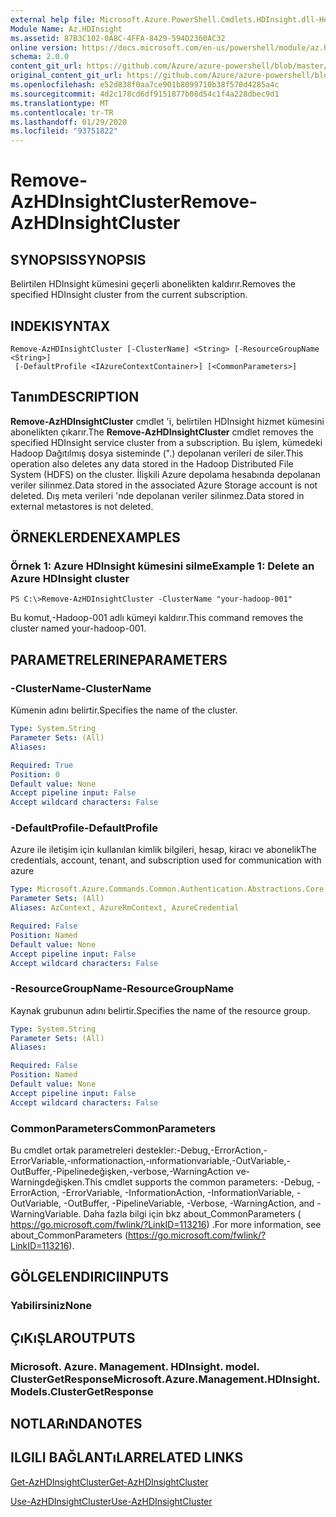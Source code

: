 ```yaml
---
external help file: Microsoft.Azure.PowerShell.Cmdlets.HDInsight.dll-Help.xml
Module Name: Az.HDInsight
ms.assetid: 87B3C102-0A8C-4FFA-8429-594D2360AC32
online version: https://docs.microsoft.com/en-us/powershell/module/az.hdinsight/remove-azhdinsightcluster
schema: 2.0.0
content_git_url: https://github.com/Azure/azure-powershell/blob/master/src/HDInsight/HDInsight/help/Remove-AzHDInsightCluster.md
original_content_git_url: https://github.com/Azure/azure-powershell/blob/master/src/HDInsight/HDInsight/help/Remove-AzHDInsightCluster.md
ms.openlocfilehash: e52d838f0aa7ce901b8099710b38f570d4285a4c
ms.sourcegitcommit: 4d2c178cd6df9151877b08d54c1f4a228dbec9d1
ms.translationtype: MT
ms.contentlocale: tr-TR
ms.lasthandoff: 01/29/2020
ms.locfileid: "93751822"
---
```

# <span data-ttu-id="4f27a-101">Remove-AzHDInsightCluster</span><span class="sxs-lookup"><span data-stu-id="4f27a-101">Remove-AzHDInsightCluster</span></span>

## <span data-ttu-id="4f27a-102">SYNOPSIS</span><span class="sxs-lookup"><span data-stu-id="4f27a-102">SYNOPSIS</span></span>
<span data-ttu-id="4f27a-103">Belirtilen HDInsight kümesini geçerli abonelikten kaldırır.</span><span class="sxs-lookup"><span data-stu-id="4f27a-103">Removes the specified HDInsight cluster from the current subscription.</span></span>

## <span data-ttu-id="4f27a-104">INDEKI</span><span class="sxs-lookup"><span data-stu-id="4f27a-104">SYNTAX</span></span>

```
Remove-AzHDInsightCluster [-ClusterName] <String> [-ResourceGroupName <String>]
 [-DefaultProfile <IAzureContextContainer>] [<CommonParameters>]
```

## <span data-ttu-id="4f27a-105">Tanım</span><span class="sxs-lookup"><span data-stu-id="4f27a-105">DESCRIPTION</span></span>
<span data-ttu-id="4f27a-106">**Remove-AzHDInsightCluster** cmdlet 'i, belirtilen HDInsight hizmet kümesini abonelikten çıkarır.</span><span class="sxs-lookup"><span data-stu-id="4f27a-106">The **Remove-AzHDInsightCluster** cmdlet removes the specified HDInsight service cluster from a subscription.</span></span>
<span data-ttu-id="4f27a-107">Bu işlem, kümedeki Hadoop Dağıtılmış dosya sisteminde (".) depolanan verileri de siler.</span><span class="sxs-lookup"><span data-stu-id="4f27a-107">This operation also deletes any data stored in the Hadoop Distributed File System (HDFS) on the cluster.</span></span>
<span data-ttu-id="4f27a-108">İlişkili Azure depolama hesabında depolanan veriler silinmez.</span><span class="sxs-lookup"><span data-stu-id="4f27a-108">Data stored in the associated Azure Storage account is not deleted.</span></span>
<span data-ttu-id="4f27a-109">Dış meta verileri 'nde depolanan veriler silinmez.</span><span class="sxs-lookup"><span data-stu-id="4f27a-109">Data stored in external metastores is not deleted.</span></span>

## <span data-ttu-id="4f27a-110">ÖRNEKLERDEN</span><span class="sxs-lookup"><span data-stu-id="4f27a-110">EXAMPLES</span></span>

### <span data-ttu-id="4f27a-111">Örnek 1: Azure HDInsight kümesini silme</span><span class="sxs-lookup"><span data-stu-id="4f27a-111">Example 1: Delete an Azure HDInsight cluster</span></span>
```
PS C:\>Remove-AzHDInsightCluster -ClusterName "your-hadoop-001"
```

<span data-ttu-id="4f27a-112">Bu komut,-Hadoop-001 adlı kümeyi kaldırır.</span><span class="sxs-lookup"><span data-stu-id="4f27a-112">This command removes the cluster named your-hadoop-001.</span></span>

## <span data-ttu-id="4f27a-113">PARAMETRELERINE</span><span class="sxs-lookup"><span data-stu-id="4f27a-113">PARAMETERS</span></span>

### <span data-ttu-id="4f27a-114">-ClusterName</span><span class="sxs-lookup"><span data-stu-id="4f27a-114">-ClusterName</span></span>
<span data-ttu-id="4f27a-115">Kümenin adını belirtir.</span><span class="sxs-lookup"><span data-stu-id="4f27a-115">Specifies the name of the cluster.</span></span>

```yaml
Type: System.String
Parameter Sets: (All)
Aliases:

Required: True
Position: 0
Default value: None
Accept pipeline input: False
Accept wildcard characters: False
```

### <span data-ttu-id="4f27a-116">-DefaultProfile</span><span class="sxs-lookup"><span data-stu-id="4f27a-116">-DefaultProfile</span></span>
<span data-ttu-id="4f27a-117">Azure ile iletişim için kullanılan kimlik bilgileri, hesap, kiracı ve abonelik</span><span class="sxs-lookup"><span data-stu-id="4f27a-117">The credentials, account, tenant, and subscription used for communication with azure</span></span>

```yaml
Type: Microsoft.Azure.Commands.Common.Authentication.Abstractions.Core.IAzureContextContainer
Parameter Sets: (All)
Aliases: AzContext, AzureRmContext, AzureCredential

Required: False
Position: Named
Default value: None
Accept pipeline input: False
Accept wildcard characters: False
```

### <span data-ttu-id="4f27a-118">-ResourceGroupName</span><span class="sxs-lookup"><span data-stu-id="4f27a-118">-ResourceGroupName</span></span>
<span data-ttu-id="4f27a-119">Kaynak grubunun adını belirtir.</span><span class="sxs-lookup"><span data-stu-id="4f27a-119">Specifies the name of the resource group.</span></span>

```yaml
Type: System.String
Parameter Sets: (All)
Aliases:

Required: False
Position: Named
Default value: None
Accept pipeline input: False
Accept wildcard characters: False
```

### <span data-ttu-id="4f27a-120">CommonParameters</span><span class="sxs-lookup"><span data-stu-id="4f27a-120">CommonParameters</span></span>
<span data-ttu-id="4f27a-121">Bu cmdlet ortak parametreleri destekler:-Debug,-ErrorAction,-ErrorVariable,-ınformationaction,-ınformationvariable,-OutVariable,-OutBuffer,-Pipelinedeğişken,-verbose,-WarningAction ve-Warningdeğişken.</span><span class="sxs-lookup"><span data-stu-id="4f27a-121">This cmdlet supports the common parameters: -Debug, -ErrorAction, -ErrorVariable, -InformationAction, -InformationVariable, -OutVariable, -OutBuffer, -PipelineVariable, -Verbose, -WarningAction, and -WarningVariable.</span></span> <span data-ttu-id="4f27a-122">Daha fazla bilgi için bkz about_CommonParameters ( https://go.microsoft.com/fwlink/?LinkID=113216) .</span><span class="sxs-lookup"><span data-stu-id="4f27a-122">For more information, see about_CommonParameters (https://go.microsoft.com/fwlink/?LinkID=113216).</span></span>

## <span data-ttu-id="4f27a-123">GÖLGELENDIRICI</span><span class="sxs-lookup"><span data-stu-id="4f27a-123">INPUTS</span></span>

### <span data-ttu-id="4f27a-124">Yabilirsiniz</span><span class="sxs-lookup"><span data-stu-id="4f27a-124">None</span></span>

## <span data-ttu-id="4f27a-125">ÇıKıŞLAR</span><span class="sxs-lookup"><span data-stu-id="4f27a-125">OUTPUTS</span></span>

### <span data-ttu-id="4f27a-126">Microsoft. Azure. Management. HDInsight. model. ClusterGetResponse</span><span class="sxs-lookup"><span data-stu-id="4f27a-126">Microsoft.Azure.Management.HDInsight.Models.ClusterGetResponse</span></span>

## <span data-ttu-id="4f27a-127">NOTLARıNDA</span><span class="sxs-lookup"><span data-stu-id="4f27a-127">NOTES</span></span>

## <span data-ttu-id="4f27a-128">ILGILI BAĞLANTıLAR</span><span class="sxs-lookup"><span data-stu-id="4f27a-128">RELATED LINKS</span></span>

[<span data-ttu-id="4f27a-129">Get-AzHDInsightCluster</span><span class="sxs-lookup"><span data-stu-id="4f27a-129">Get-AzHDInsightCluster</span></span>](./Get-AzHDInsightCluster.md)

[<span data-ttu-id="4f27a-130">Use-AzHDInsightCluster</span><span class="sxs-lookup"><span data-stu-id="4f27a-130">Use-AzHDInsightCluster</span></span>](./Use-AzHDInsightCluster.md)


